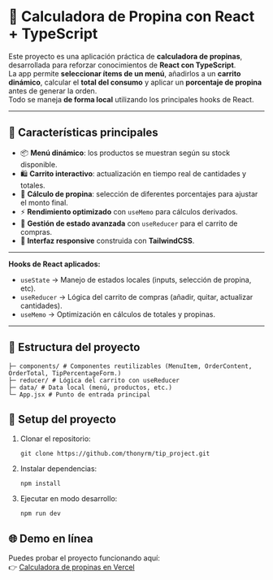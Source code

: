 # 🛒 Calculadora de Propina con React + TypeScript

Este proyecto es una aplicación práctica de **calculadora de propinas**, desarrollada para reforzar conocimientos de **React con TypeScript**.  
La app permite **seleccionar ítems de un menú**, añadirlos a un **carrito dinámico**, calcular el **total del consumo** y aplicar un **porcentaje de propina** antes de generar la orden.  
Todo se maneja **de forma local** utilizando los principales hooks de React.

---

## 🚀 Características principales
- 📦 **Menú dinámico**: los productos se muestran según su stock disponible.  
- 🛍️ **Carrito interactivo**: actualización en tiempo real de cantidades y totales.  
- 💸 **Cálculo de propina**: selección de diferentes porcentajes para ajustar el monto final.  
- ⚡ **Rendimiento optimizado** con `useMemo` para cálculos derivados.  
- 🎯 **Gestión de estado avanzada** con `useReducer` para el carrito de compras.  
- 🎨 **Interfaz responsive** construida con **TailwindCSS**.  

---

**Hooks de React aplicados:**
- `useState` → Manejo de estados locales (inputs, selección de propina, etc).  
- `useReducer` → Lógica del carrito de compras (añadir, quitar, actualizar cantidades).  
- `useMemo` → Optimización en cálculos de totales y propinas.  

---

## 📂 Estructura del proyecto

```
├─ components/ # Componentes reutilizables (MenuItem, OrderContent, OrderTotal, TipPercentageForm.)
├─ reducer/ # Lógica del carrito con useReducer
├─ data/ # Data local (menú, productos, etc.)
└─ App.jsx # Punto de entrada principal
```

## 🔧 Setup del proyecto

1. Clonar el repositorio:
   ```
   git clone https://github.com/thonyrm/tip_project.git
   ```
2. Instalar dependencias:

    ```
    npm install
    ```

3. Ejecutar en modo desarrollo:
    ```
    npm run dev
    ```

## 🌐 Demo en línea
Puedes probar el proyecto funcionando aquí:  
👉 [Calculadora de propinas en Vercel](https://tip-project-xi.vercel.app/)